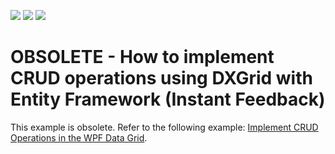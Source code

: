 <!-- default badges list -->
![](https://img.shields.io/endpoint?url=https://codecentral.devexpress.com/api/v1/VersionRange/128651143/21.2.3%2B)
[![](https://img.shields.io/badge/Open_in_DevExpress_Support_Center-FF7200?style=flat-square&logo=DevExpress&logoColor=white)](https://supportcenter.devexpress.com/ticket/details/E3759)
[![](https://img.shields.io/badge/📖_How_to_use_DevExpress_Examples-e9f6fc?style=flat-square)](https://docs.devexpress.com/GeneralInformation/403183)
<!-- default badges end -->
# OBSOLETE - How to implement CRUD operations using DXGrid with Entity Framework (Instant Feedback)

This example is obsolete. Refer to the following example: [Implement CRUD Operations in the WPF Data Grid](https://github.com/DevExpress-Examples/how-to-implement-crud-operations).

